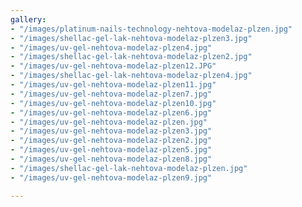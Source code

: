 ```yaml
---
gallery:
- "/images/platinum-nails-technology-nehtova-modelaz-plzen.jpg"
- "/images/shellac-gel-lak-nehtova-modelaz-plzen3.jpg"
- "/images/uv-gel-nehtova-modelaz-plzen4.jpg"
- "/images/shellac-gel-lak-nehtova-modelaz-plzen2.jpg"
- "/images/uv-gel-nehtova-modelaz-plzen12.JPG"
- "/images/shellac-gel-lak-nehtova-modelaz-plzen4.jpg"
- "/images/uv-gel-nehtova-modelaz-plzen11.jpg"
- "/images/uv-gel-nehtova-modelaz-plzen7.jpg"
- "/images/uv-gel-nehtova-modelaz-plzen10.jpg"
- "/images/uv-gel-nehtova-modelaz-plzen6.jpg"
- "/images/uv-gel-nehtova-modelaz-plzen.jpg"
- "/images/uv-gel-nehtova-modelaz-plzen3.jpg"
- "/images/uv-gel-nehtova-modelaz-plzen2.jpg"
- "/images/uv-gel-nehtova-modelaz-plzen5.jpg"
- "/images/uv-gel-nehtova-modelaz-plzen8.jpg"
- "/images/shellac-gel-lak-nehtova-modelaz-plzen.jpg"
- "/images/uv-gel-nehtova-modelaz-plzen9.jpg"

---
```

